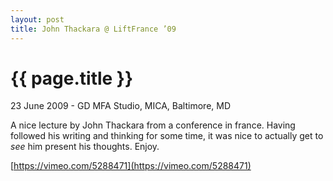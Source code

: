 ```yaml
---
layout: post
title: John Thackara @ LiftFrance ’09
---
```


{{ page.title }}
================

<p class="meta">23 June 2009 - GD MFA Studio, MICA, Baltimore, MD</p>

A nice lecture by John Thackara from a conference in france. Having followed his writing and thinking for some time, it was nice to actually get to <em>see</em> him present his thoughts. Enjoy.

[https://vimeo.com/5288471](https://vimeo.com/5288471)